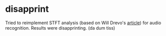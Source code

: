 disapprint
==========

Tried to reimplement STFT analysis (based on Will Drevo's [article](http://willdrevo.com/fingerprinting-and-audio-recognition-with-python/)) for audio recognition. 
Results were disapprinting. (da dum tiss)
